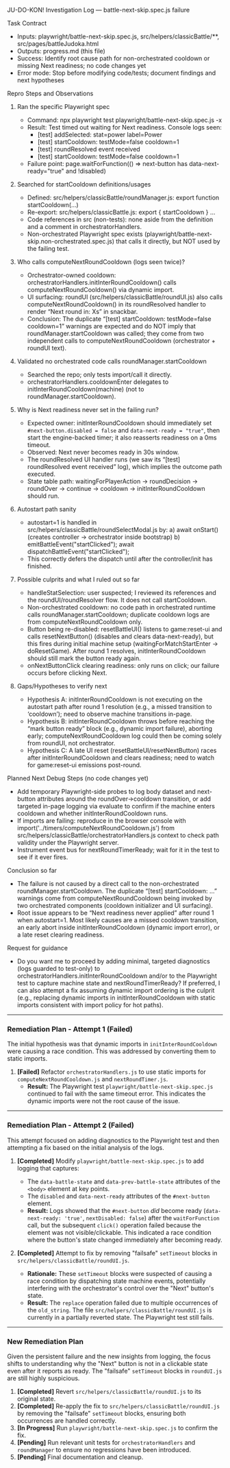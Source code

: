 JU-DO-KON! Investigation Log — battle-next-skip.spec.js failure

Task Contract
- Inputs: playwright/battle-next-skip.spec.js, src/helpers/classicBattle/**, src/pages/battleJudoka.html
- Outputs: progress.md (this file)
- Success: Identify root cause path for non-orchestrated cooldown or missing Next readiness; no code changes yet
- Error mode: Stop before modifying code/tests; document findings and next hypotheses

Repro Steps and Observations
1) Ran the specific Playwright spec
   - Command: npx playwright test playwright/battle-next-skip.spec.js -x
   - Result: Test timed out waiting for Next readiness. Console logs seen:
     - [test] addSelected: stat=power label=Power
     - [test] startCooldown: testMode=false cooldown=1
     - [test] roundResolved event received
     - [test] startCooldown: testMode=false cooldown=1
   - Failure point: page.waitForFunction(() => next-button has data-next-ready="true" and !disabled)

2) Searched for startCooldown definitions/usages
   - Defined: src/helpers/classicBattle/roundManager.js: export function startCooldown(...)
   - Re-export: src/helpers/classicBattle.js: export { startCooldown } ...
   - Code references in src (non-tests): none aside from the definition and a comment in orchestratorHandlers.
   - Non-orchestrated Playwright spec exists (playwright/battle-next-skip.non-orchestrated.spec.js) that calls it directly, but NOT used by the failing test.

3) Who calls computeNextRoundCooldown (logs seen twice)?
   - Orchestrator-owned cooldown: orchestratorHandlers.initInterRoundCooldown() calls computeNextRoundCooldown() via dynamic import.
   - UI surfacing: roundUI (src/helpers/classicBattle/roundUI.js) also calls computeNextRoundCooldown() in its roundResolved handler to render “Next round in: Xs” in snackbar.
   - Conclusion: The duplicate “[test] startCooldown: testMode=false cooldown=1” warnings are expected and do NOT imply that roundManager.startCooldown was called; they come from two independent calls to computeNextRoundCooldown (orchestrator + roundUI text).

4) Validated no orchestrated code calls roundManager.startCooldown
   - Searched the repo; only tests import/call it directly.
   - orchestratorHandlers.cooldownEnter delegates to initInterRoundCooldown(machine) (not to roundManager.startCooldown).

5) Why is Next readiness never set in the failing run?
   - Expected owner: initInterRoundCooldown should immediately set `#next-button.disabled = false` and `data-next-ready = "true"`, then start the engine-backed timer; it also reasserts readiness on a 0ms timeout.
   - Observed: Next never becomes ready in 30s window.
   - The roundResolved UI handler runs (we saw its “[test] roundResolved event received” log), which implies the outcome path executed.
   - State table path: waitingForPlayerAction → roundDecision → roundOver → continue → cooldown → initInterRoundCooldown should run.

6) Autostart path sanity
   - autostart=1 is handled in src/helpers/classicBattle/roundSelectModal.js by:
     a) await onStart() (creates controller → orchestrator inside bootstrap)
     b) emitBattleEvent("startClicked"); await dispatchBattleEvent("startClicked");
   - This correctly defers the dispatch until after the controller/init has finished.

7) Possible culprits and what I ruled out so far
   - handleStatSelection: user suspected; I reviewed its references and the roundUI/roundResolver flow. It does not call startCooldown.
   - Non-orchestrated cooldown: no code path in orchestrated runtime calls roundManager.startCooldown; duplicate cooldown logs are from computeNextRoundCooldown only.
   - Button being re-disabled: resetBattleUI() listens to game:reset-ui and calls resetNextButton() (disables and clears data-next-ready), but this fires during initial machine setup (waitingForMatchStartEnter → doResetGame). After round 1 resolves, initInterRoundCooldown should still mark the button ready again.
   - onNextButtonClick clearing readiness: only runs on click; our failure occurs before clicking Next.

8) Gaps/Hypotheses to verify next
   - Hypothesis A: initInterRoundCooldown is not executing on the autostart path after round 1 resolution (e.g., a missed transition to ‘cooldown’); need to observe machine transitions in-page.
   - Hypothesis B: initInterRoundCooldown throws before reaching the “mark button ready” block (e.g., dynamic import failure), aborting early; computeNextRoundCooldown log could then be coming solely from roundUI, not orchestrator.
   - Hypothesis C: A late UI reset (resetBattleUI/resetNextButton) races after initInterRoundCooldown and clears readiness; need to watch for game:reset-ui emissions post-round.

Planned Next Debug Steps (no code changes yet)
- Add temporary Playwright-side probes to log body dataset and next-button attributes around the roundOver→cooldown transition, or add targeted in-page logging via evaluate to confirm if the machine enters cooldown and whether initInterRoundCooldown runs.
- If imports are failing: reproduce in the browser console with import('../timers/computeNextRoundCooldown.js') from src/helpers/classicBattle/orchestratorHandlers.js context to check path validity under the Playwright server.
- Instrument event bus for nextRoundTimerReady; wait for it in the test to see if it ever fires.

Conclusion so far
- The failure is not caused by a direct call to the non-orchestrated roundManager.startCooldown. The duplicate “[test] startCooldown: …” warnings come from computeNextRoundCooldown being invoked by two orchestrated components (cooldown initializer and UI surfacing).
- Root issue appears to be “Next readiness never applied” after round 1 when autostart=1. Most likely causes are a missed cooldown transition, an early abort inside initInterRoundCooldown (dynamic import error), or a late reset clearing readiness.

Request for guidance
- Do you want me to proceed by adding minimal, targeted diagnostics (logs guarded to test-only) to orchestratorHandlers.initInterRoundCooldown and/or to the Playwright test to capture machine state and nextRoundTimerReady? If preferred, I can also attempt a fix assuming dynamic import ordering is the culprit (e.g., replacing dynamic imports in initInterRoundCooldown with static imports consistent with import policy for hot paths).

---

### Remediation Plan - Attempt 1 (Failed)

The initial hypothesis was that dynamic imports in `initInterRoundCooldown` were causing a race condition. This was addressed by converting them to static imports.

1.  **[Failed]** Refactor `orchestratorHandlers.js` to use static imports for `computeNextRoundCooldown.js` and `nextRoundTimer.js`.
    *   **Result:** The Playwright test `playwright/battle-next-skip.spec.js` continued to fail with the same timeout error. This indicates the dynamic imports were not the root cause of the issue.

---

### Remediation Plan - Attempt 2 (Failed)

This attempt focused on adding diagnostics to the Playwright test and then attempting a fix based on the initial analysis of the logs.

1.  **[Completed]** Modify `playwright/battle-next-skip.spec.js` to add logging that captures:
    *   The `data-battle-state` and `data-prev-battle-state` attributes of the `<body>` element at key points.
    *   The `disabled` and `data-next-ready` attributes of the `#next-button` element.
    *   **Result:** Logs showed that the `#next-button` *did* become ready (`data-next-ready: 'true'`, `nextDisabled: false`) after the `waitForFunction` call, but the subsequent `click()` operation failed because the element was not visible/clickable. This indicated a race condition where the button's state changed immediately after becoming ready.

2.  **[Completed]** Attempt to fix by removing "failsafe" `setTimeout` blocks in `src/helpers/classicBattle/roundUI.js`.
    *   **Rationale:** These `setTimeout` blocks were suspected of causing a race condition by dispatching state machine events, potentially interfering with the orchestrator's control over the "Next" button's state.
    *   **Result:** The `replace` operation failed due to multiple occurrences of the `old_string`. The file `src/helpers/classicBattle/roundUI.js` is currently in a partially reverted state. The Playwright test still fails.

---

### New Remediation Plan

Given the persistent failure and the new insights from logging, the focus shifts to understanding why the "Next" button is not in a clickable state even after it reports as ready. The "failsafe" `setTimeout` blocks in `roundUI.js` are still highly suspicious.

1.  **[Completed]** Revert `src/helpers/classicBattle/roundUI.js` to its original state.
2.  **[Completed]** Re-apply the fix to `src/helpers/classicBattle/roundUI.js` by removing the "failsafe" `setTimeout` blocks, ensuring both occurrences are handled correctly.
3.  **[In Progress]** Run `playwright/battle-next-skip.spec.js` to confirm the fix.
4.  **[Pending]** Run relevant unit tests for `orchestratorHandlers` and `roundManager` to ensure no regressions have been introduced.
5.  **[Pending]** Final documentation and cleanup.